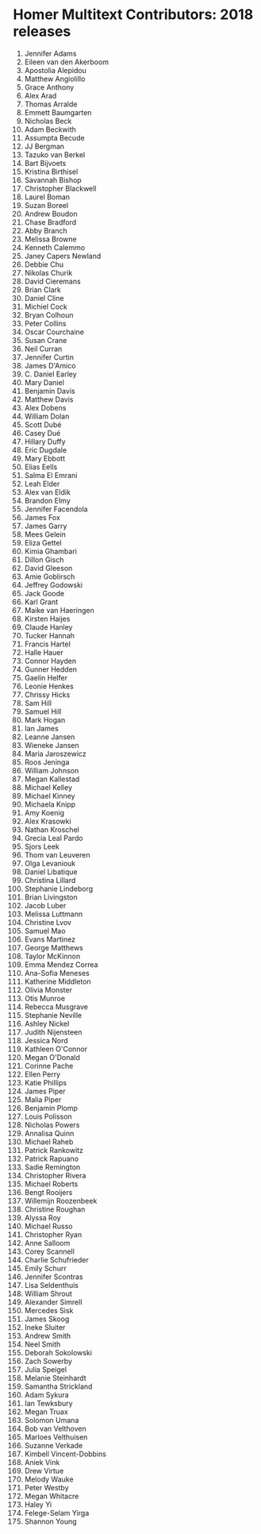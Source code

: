 # Homer Multitext Contributors:  2018 releases

1.  Jennifer Adams
1.  Eileen van den Akerboom
1.  Apostolia Alepidou
1.  Matthew Angiolillo
1.  Grace Anthony
1.  Alex Arad
1.  Thomas Arralde
1.  Emmett Baumgarten
1.  Nicholas Beck
1.  Adam Beckwith
1.  Assumpta Becude
1.  JJ Bergman
1.  Tazuko van Berkel
1.  Bart Bijvoets
1.  Kristina Birthisel
1.  Savannah Bishop
1.  Christopher Blackwell
1.  Laurel Boman
1.  Suzan Boreel
1.  Andrew Boudon
1.  Chase Bradford
1.  Abby Branch
1.  Melissa Browne
1.  Kenneth Calemmo
1.  Janey Capers Newland
1.  Debbie Chu
1.  Nikolas Churik
1.  David Cieremans
1.  Brian Clark
1.  Daniel Cline
1.  Michiel Cock
1.  Bryan Colhoun
1.  Peter Collins
1.  Oscar Courchaine
1.  Susan Crane
1.  Neil Curran
1.  Jennifer Curtin
1.  James D'Amico
1.  C. Daniel Earley
1.  Mary Daniel
1.  Benjamin Davis
1.  Matthew Davis
1.  Alex Dobens
1.  William Dolan
1.  Scott Dubé
1.  Casey Dué
1.  Hillary Duffy
1.  Eric Dugdale
1.  Mary Ebbott
1.  Elias Eells
1.  Salma El Emrani
1.  Leah Elder
1.  Alex van Eldik
1.  Brandon Elmy
1.  Jennifer Facendola
1.  James Fox
1.  James Garry
1.  Mees Gelein
1.  Eliza Gettel
1.  Kimia Ghambari
1.  Dillon Gisch
1.  David Gleeson
1.  Amie Goblirsch
1.  Jeffrey Godowski
1.  Jack Goode
1.  Karl Grant
1.  Maike van Haeringen
1.  Kirsten Haijes
1.  Claude Hanley
1.  Tucker Hannah
1.  Francis Hartel
1.  Halle Hauer
1.  Connor Hayden
1.  Gunner Hedden
1.  Gaelin Helfer
1.  Leonie Henkes
1.  Chrissy Hicks
1.  Sam Hill
1.  Samuel Hill
1.  Mark Hogan
1.  Ian James
1.  Leanne Jansen
1.  Wieneke Jansen
1.  Maria Jaroszewicz
1.  Roos Jeninga
1.  William Johnson
1.  Megan Kallestad
1.  Michael Kelley
1.  Michael Kinney
1.  Michaela Knipp
1.  Amy Koenig
1.  Alex Krasowki
1.  Nathan Kroschel
1.  Grecia Leal Pardo
1.  Sjors Leek
1.  Thom van Leuveren
1.  Olga Levaniouk
1.  Daniel Libatique
1.  Christina Lillard
1.  Stephanie Lindeborg
1.  Brian Livingston
1.  Jacob Luber
1.  Melissa Luttmann
1.  Christine Lvov
1.  Samuel Mao
1.  Evans Martinez
1.  George Matthews
1.  Taylor McKinnon
1.  Emma Mendez Correa
1.  Ana-Sofia Meneses
1.  Katherine Middleton
1.  Olivia Monster
1.  Otis Munroe
1.  Rebecca Musgrave
1.  Stephanie Neville
1.  Ashley Nickel
1.  Judith Nijensteen
1.  Jessica Nord
1.  Kathleen O'Connor
1.  Megan O'Donald
1.  Corinne Pache
1.  Ellen Perry
1.  Katie Phillips
1.  James Piper
1.  Malia Piper
1.  Benjamin Plomp
1.  Louis Polisson
1.  Nicholas Powers
1.  Annalisa Quinn
1.  Michael Raheb
1.  Patrick Rankowitz
1.  Patrick Rapuano
1.  Sadie Remington
1.  Christopher Rivera
1.  Michael Roberts
1.  Bengt Rooijers
1.  Willemijn Roozenbeek
1.  Christine Roughan
1.  Alyssa Roy
1.  Michael Russo
1.  Christopher Ryan
1.  Anne Salloom
1.  Corey Scannell
1.  Charlie Schufrieder
1.  Emily Schurr
1.  Jennifer Scontras
1.  Lisa Seldenthuis
1.  William Shrout
1.  Alexander Simrell
1.  Mercedes Sisk
1.  James Skoog
1.  Ineke Sluiter
1.  Andrew Smith
1.  Neel Smith
1.  Deborah Sokolowski
1.  Zach Sowerby
1.  Julia Speigel
1.  Melanie Steinhardt
1.  Samantha Strickland
1.  Adam Sykura
1.  Ian Tewksbury
1.  Megan Truax
1.  Solomon Umana
1.  Bob van Velthoven
1.  Marloes Velthuisen
1.  Suzanne Verkade
1.  Kimbell Vincent-Dobbins
1.  Aniek Vink
1.  Drew Virtue
1.  Melody Wauke
1.  Peter Westby
1.  Megan Whitacre
1.  Haley Yi
1.  Felege-Selam Yirga
1.  Shannon Young
